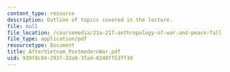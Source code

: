 ```yaml
---
content_type: resource
description: Outline of topics covered in the lecture.
file: null
file_location: /coursemedia/21a-217-anthropology-of-war-and-peace-fall-2004/939f8c84293732a03fad0248ff53ff3d_AfterVietnam_PostmodernWar.pdf
file_type: application/pdf
resourcetype: Document
title: AfterVietnam_PostmodernWar.pdf
uid: 939f8c84-2937-32a0-3fad-0248ff53ff3d
---
```

